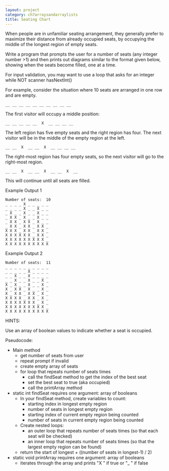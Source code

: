 ```yaml
---
layout: project
category: ch7arraysandarraylists
title: Seating Chart
---
```

When people are in unfamiliar seating arrangement, they generally prefer to maximize their distance from already occupied seats, by occupying the middle of the longest region of empty seats.

Write a program that prompts the user for a number of seats (any integer number >1) and then prints out diagrams similar to the format given below, showing when the seats become filled, one at a time.

For input validation, you may want to use a loop that asks for an integer while NOT scanner hasNextInt()

For example, consider the situation where 10 seats are arranged in one row and are empty.

```
__ __ __ __ __ __ __ __ __ __
```

The first visitor will occupy a middle position:

```
__ __ __ __ __  X  __ __ __ __
```

The left region has five empty seats and the right region has four. The next visitor will be in the middle of the empty region at the left.
```
__ __  X  __ __  X  __ __ __ __
```
The right-most region has four empty seats, so the next visitor will go to the right-most region.
```
__ __  X  __ __  X  __ __  X  __
```
This will continue until all seats are filled.

Example Output 1
```
Number of seats:  10
_ _ _ _ X _ _ _ _ _
_ _ _ _ X _ _ X _ _
_ X _ _ X _ _ X _ _
_ X X _ X _ _ X _ _
_ X X _ X X _ X _ _
_ X X _ X X _ X X _
X X X _ X X _ X X _
X X X X X X _ X X _
X X X X X X X X X _
X X X X X X X X X X
```
Example Output 2
```
Number of seats:  11
_ _ _ _ _ _ _ _ _ _
_ _ _ _ _ X _ _ _ _
_ _ X _ _ X _ _ _ _
_ _ X _ _ X _ _ X _
X _ X _ _ X _ _ X _
X _ X X _ X _ _ X _
X _ X X _ X X _ X _
X X X X _ X X _ X _
X X X X X X X _ X _
X X X X X X X X X _
X X X X X X X X X X
```

HINTS:

Use an array of boolean values to indicate whether a seat is occupied.

Pseudocode:

  - Main method
    - get number of seats from user
    - repeat prompt if invalid
    - create empty array of seats
    - for loop that repeats number of seats times
      - call the findSeat method to get the index of the best seat
      - set the best seat to true (aka occupied)
      - call the printArray method
  - static int findSeat requires one argument: array of booleans
    - In your findSeat method, create variables to count:
      - starting index in longest empty region
      - number of seats in longest empty region
      - starting index of current empty region being counted
      - number of seats in current empty region being counted
    - Create nested loops:
      - an outer loop that repeats number of seats times (so that each seat will be checked)
      - an inner loop that repeats number of seats times (so that the largest empty region can be found)
    - return the start of longest + ((number of seats in longest-1) / 2)
  - static void printArray requires one argument: array of booleans
    - iterates through the array and prints "X " if true or "_ " if false
